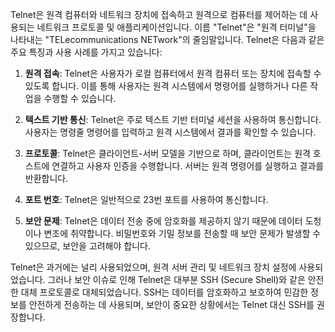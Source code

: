 Telnet은 원격 컴퓨터와 네트워크 장치에 접속하고 원격으로 컴퓨터를 제어하는 데 사용되는 네트워크 프로토콜 및 애플리케이션입니다. 이름 "Telnet"은 "원격 터미널"을 나타내는 "TELecommunications NETwork"의 줄임말입니다. Telnet은 다음과 같은 주요 특징과 사용 사례를 가지고 있습니다:

1. **원격 접속**: Telnet은 사용자가 로컬 컴퓨터에서 원격 컴퓨터 또는 장치에 접속할 수 있도록 합니다. 이를 통해 사용자는 원격 시스템에서 명령어를 실행하거나 다른 작업을 수행할 수 있습니다.
    
2. **텍스트 기반 통신**: Telnet은 주로 텍스트 기반 터미널 세션을 사용하여 통신합니다. 사용자는 명령줄 명령어를 입력하고 원격 시스템에서 결과를 확인할 수 있습니다.
    
3. **프로토콜**: Telnet은 클라이언트-서버 모델을 기반으로 하며, 클라이언트는 원격 호스트에 연결하고 사용자 인증을 수행합니다. 서버는 원격 명령어를 실행하고 결과를 반환합니다.
    
4. **포트 번호**: Telnet은 일반적으로 23번 포트를 사용하여 통신합니다.
    
5. **보안 문제**: Telnet은 데이터 전송 중에 암호화를 제공하지 않기 때문에 데이터 도청이나 변조에 취약합니다. 비밀번호와 기밀 정보를 전송할 때 보안 문제가 발생할 수 있으므로, 보안을 고려해야 합니다.
    

Telnet은 과거에는 널리 사용되었으며, 원격 서버 관리 및 네트워크 장치 설정에 사용되었습니다. 그러나 보안 이슈로 인해 Telnet은 대부분 SSH (Secure Shell)와 같은 안전한 대체 프로토콜로 대체되었습니다. SSH는 데이터를 암호화하고 보호하여 민감한 정보를 안전하게 전송하는 데 사용되며, 보안이 중요한 상황에서는 Telnet 대신 SSH를 권장합니다.
